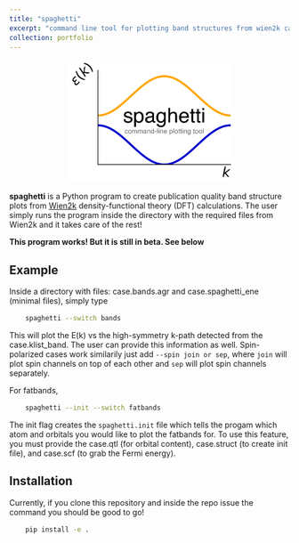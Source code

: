 ```yaml
---
title: "spaghetti"
excerpt: "command line tool for plotting band structures from wien2k calculations <img width=200 src='/images/spaghetti.png'/>"
collection: portfolio
---
```



<p align="center">
<a href="https://github.com/harrisonlabollita/spaghetti">
<img width = "300" src="/images/spaghetti.png" alt="spaghetti"/>
</a>
</p>

**spaghetti** is a Python program to create publication quality band structure plots from [Wien2k](http://susi.theochem.tuwien.ac.at) density-functional theory (DFT) calculations. The user simply runs the program inside the directory with the required files from Wien2k and it takes care of the rest! 

**This program works! But it is still in beta. See below**

## Example
Inside a directory with files: case.bands.agr and case.spaghetti\_ene (minimal files), simply type

```bash
	spaghetti --switch bands
```
This will plot the E(k) vs the high-symmetry k-path detected from the case.klist\_band. The user can provide this information as well. Spin-polarized cases work similarily just add ``--spin join or sep``, where ``join`` will plot spin channels on top of each other and ``sep`` will plot spin channels separately.


For fatbands,

```bash
	spaghetti --init --switch fatbands
```
The init flag creates the ``spaghetti.init`` file which tells the progam which atom and orbitals you would like to plot the fatbands for. To use this feature, you must provide the case.qtl (for orbital content), case.struct (to create init file), and case.scf (to grab the Fermi energy).

## Installation

Currently, if you clone this repository and inside the repo issue the command you should be good to go!

```bash
    pip install -e .
```
